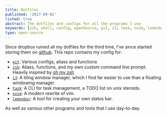 ```yaml
---
title: Dotfiles
published: '2017-09-02'
listed: true
abstract: The dotfiles and configs for all the programs I use
keywords: [zsh, shell, config, openSource, git, i3, task, nvim, lemonbar, vim]
type: open-source
---
```


Since dropbox ruined all my dotfiles for the third time, I've since started storing them on [github][dotfiles]. This repo contains my config for:

- [`git`][git]: Various configs, aliass and functions
- [`zsh`][zsh]: Aliass, functions, and my own custom command line prompt. Heavily inspired by [oh my zsh][omz]
- [`i3`][i3]: A tiling window manager, which I find far easier to use than a floating windowing manager.
- [`task`][task]: A CLI for task management, a TODO list on unix steroids.
- [`nvim`][nvim]: A modern rewrite of vim.
- [`lemonbar`][lemonbar]: A tool for creating your own status bar.

As well as various other programs and tools that I use day-to-day.

[dotfiles]: https://github.com/CodogoFreddie/dotfiles
[git]: https://git-scm.com/
[zsh]: http://www.zsh.org/
[omz]: http://ohmyz.sh/
[i3]: https://i3wm.org/
[task]: https://taskwarrior.org
[nvim]: https://neovim.io/
[lemonbar]: https://github.com/LemonBoy/bar
